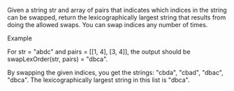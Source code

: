 Given a string str and array of pairs that indicates which indices in the string can be swapped, return the lexicographically largest string that results from doing the allowed swaps. You can swap indices any number of times.

Example

For str = "abdc" and pairs = [[1, 4], [3, 4]], the output should be
swapLexOrder(str, pairs) = "dbca".

By swapping the given indices, you get the strings: "cbda", "cbad", "dbac", "dbca". The lexicographically largest string in this list is "dbca".

